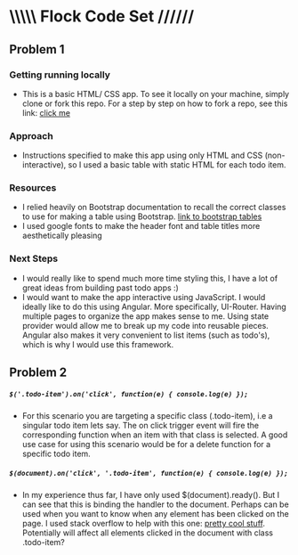 # \\\\\\\\\ Flock Code Set //////

## Problem 1

### Getting running locally
- This is a basic HTML/ CSS app. To see it locally on your machine, simply clone or fork this repo. For a step by step on how to fork a repo, see this link: [click me](https://help.github.com/articles/fork-a-repo/)

### Approach
- Instructions specified to make this app using only HTML and CSS (non-interactive), so I used a basic table with static HTML for each todo item.

### Resources
- I relied heavily on Bootstrap documentation to recall the correct classes to use for making a table using Bootstrap. [link to bootstrap tables](https://getbootstrap.com/docs/4.0/content/tables/)
- I used google fonts to make the header font and table titles more aesthetically pleasing

### Next Steps
- I would really like to spend much more time styling this, I have a lot of great ideas from building past todo apps :)
- I would want to make the app interactive using JavaScript. I would ideally like to do this using Angular. More specifically, UI-Router. Having multiple pages to organize the app makes sense to me. Using state provider would allow me to break up my code into reusable pieces. Angular also makes it very convenient to list items (such as todo's), which is why I would use this framework.

## Problem 2

##### ```$('.todo-item').on('click', function(e) { console.log(e) });```
- For this scenario you are targeting a specific class (.todo-item), i.e a singular todo item lets say. The on click trigger event will fire the corresponding function when an item with that class is selected. A good use case for using this scenario would be for a delete function for a specific todo item.

##### ```$(document).on('click', '.todo-item', function(e) { console.log(e) });```
- In my experience thus far, I have only used $(document).ready(). But I can see that this is binding the handler to the document. Perhaps can be used when you want to know when any element has been clicked on the page. I used stack overflow to help with this one: [pretty cool stuff](https://stackoverflow.com/questions/22700664/attach-event-handlers-for-click-event-on-all-elements-in-the-dom). Potentially will affect all elements clicked in the document with class .todo-item? 
